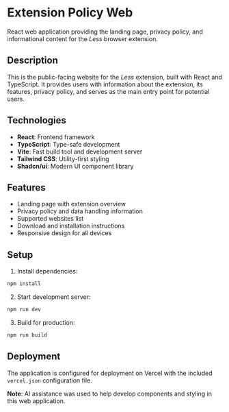 # Extension Policy Web

React web application providing the landing page, privacy policy, and informational content for the *Less* browser extension.

## Description

This is the public-facing website for the *Less* extension, built with React and TypeScript. It provides users with information about the extension, its features, privacy policy, and serves as the main entry point for potential users.

## Technologies

- **React**: Frontend framework
- **TypeScript**: Type-safe development
- **Vite**: Fast build tool and development server
- **Tailwind CSS**: Utility-first styling
- **Shadcn/ui**: Modern UI component library

## Features

- Landing page with extension overview
- Privacy policy and data handling information
- Supported websites list
- Download and installation instructions
- Responsive design for all devices

## Setup

1. Install dependencies:
```bash
npm install
```

2. Start development server:
```bash
npm run dev
```

3. Build for production:
```bash
npm run build
```

## Deployment

The application is configured for deployment on Vercel with the included `vercel.json` configuration file.

**Note**: AI assistance was used to help develop components and styling in this web application.
